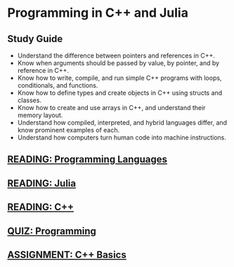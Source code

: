 # Programming in C++ and Julia

## Study Guide

- Understand the difference between pointers and references in C++.
- Know when arguments should be passed by value, by pointer, and by reference in C++.
- Know how to write, compile, and run simple C++ programs with loops, conditionals, and functions.
- Know how to define types and create objects in C++ using structs and classes.
- Know how to create and use arrays in C++, and understand their memory layout.
- Understand how compiled, interpreted, and hybrid languages differ, and know prominent examples of each.
- Understand how computers turn human code into machine instructions.

## [READING: Programming Languages](/readings/programming-languages.md)

## [READING: Julia](/readings/julia.md)

## [READING: C++](/readings/cpp.md)

## [QUIZ: Programming](/quizzes/programming-languages.md)

## [ASSIGNMENT: C++ Basics](assignments/1.md)